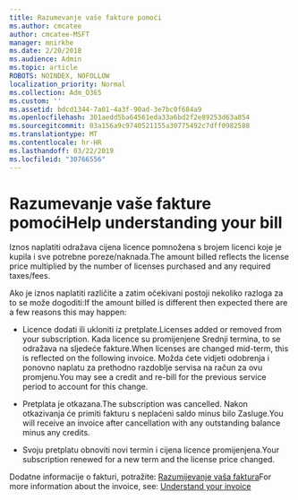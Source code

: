 ```yaml
---
title: Razumevanje vaše fakture pomoći
ms.author: cmcatee
author: cmcatee-MSFT
manager: mnirkhe
ms.date: 2/20/2018
ms.audience: Admin
ms.topic: article
ROBOTS: NOINDEX, NOFOLLOW
localization_priority: Normal
ms.collection: Adm_O365
ms.custom: ''
ms.assetid: bdcd1344-7a01-4a3f-90ad-3e7bc0f684a9
ms.openlocfilehash: 301aedd5ba64561eda33a6bd2f2e89253d63a854
ms.sourcegitcommit: 03a156a9c9740521155a30775492c7dff0982588
ms.translationtype: MT
ms.contentlocale: hr-HR
ms.lasthandoff: 03/22/2019
ms.locfileid: "30766556"
---
```

# <a name="help-understanding-your-bill"></a><span data-ttu-id="48118-102">Razumevanje vaše fakture pomoći</span><span class="sxs-lookup"><span data-stu-id="48118-102">Help understanding your bill</span></span>

<span data-ttu-id="48118-103">Iznos naplatiti odražava cijena licence pomnožena s brojem licenci koje je kupila i sve potrebne poreze/naknada.</span><span class="sxs-lookup"><span data-stu-id="48118-103">The amount billed reflects the license price multiplied by the number of licenses purchased and any required taxes/fees.</span></span>
  
<span data-ttu-id="48118-104">Ako je iznos naplatiti različite a zatim očekivani postoji nekoliko razloga za to se može dogoditi:</span><span class="sxs-lookup"><span data-stu-id="48118-104">If the amount billed is different then expected there are a few reasons this may happen:</span></span>
  
- <span data-ttu-id="48118-105">Licence dodati ili ukloniti iz pretplate.</span><span class="sxs-lookup"><span data-stu-id="48118-105">Licenses added or removed from your subscription.</span></span> <span data-ttu-id="48118-106">Kada licence su promijenjene Srednji termina, to se odražava na sljedeće fakture.</span><span class="sxs-lookup"><span data-stu-id="48118-106">When licenses are changed mid-term, this is reflected on the following invoice.</span></span> <span data-ttu-id="48118-107">Možda ćete vidjeti odobrenja i ponovno naplatu za prethodno razdoblje servisa na račun za ovu promjenu.</span><span class="sxs-lookup"><span data-stu-id="48118-107">You may see a credit and re-bill for the previous service period to account for this change.</span></span>
    
- <span data-ttu-id="48118-108">Pretplata je otkazana.</span><span class="sxs-lookup"><span data-stu-id="48118-108">The subscription was cancelled.</span></span> <span data-ttu-id="48118-109">Nakon otkazivanja će primiti fakturu s neplaćeni saldo minus bilo Zasluge.</span><span class="sxs-lookup"><span data-stu-id="48118-109">You will receive an invoice after cancellation with any outstanding balance minus any credits.</span></span>
    
- <span data-ttu-id="48118-110">Svoju pretplatu obnoviti novi termin i cijena licence promijenjena.</span><span class="sxs-lookup"><span data-stu-id="48118-110">Your subscription renewed for a new term and the license price changed.</span></span>
    
<span data-ttu-id="48118-111">Dodatne informacije o fakturi, potražite: [Razumijevanje vaša faktura](https://support.office.com/article/0724b428-fb59-4962-8c37-6674166d7507)</span><span class="sxs-lookup"><span data-stu-id="48118-111">For more information about the invoice, see: [Understand your invoice](https://support.office.com/article/0724b428-fb59-4962-8c37-6674166d7507)</span></span>
  


